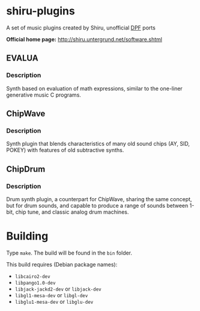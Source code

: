 # shiru-plugins

A set of music plugins created by Shiru, unofficial [DPF](https://github.com/DISTRHO/DPF) ports

**Official home page:** http://shiru.untergrund.net/software.shtml

## EVALUA

### Description

Synth based on evaluation of math expressions, similar to the one-liner generative music C programs.

## ChipWave

### Description

Synth plugin that blends characteristics of many old sound chips (AY, SID, POKEY) with features of old subtractive synths.

## ChipDrum

### Description

Drum synth plugin, a counterpart for ChipWave, sharing the same concept, but for drum sounds, and capable to produce a range of sounds between 1-bit, chip tune, and classic analog drum machines.

# Building

Type `make`. The build will be found in the `bin` folder.

This build requires (Debian package names):

- `libcairo2-dev`
- `libpango1.0-dev`
- `libjack-jackd2-dev` or `libjack-dev`
- `libgl1-mesa-dev` or `libgl-dev`
- `libglu1-mesa-dev` or `libglu-dev`
